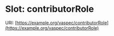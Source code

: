 # Slot: contributorRole

URI: [https://example.org/vaspec/contributorRole](https://example.org/vaspec/contributorRole)